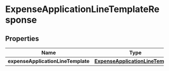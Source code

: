 

# ExpenseApplicationLineTemplateResponse


## Properties

Name | Type | Description | Notes
------------ | ------------- | ------------- | -------------
**expenseApplicationLineTemplate** | [**ExpenseApplicationLineTemplate**](ExpenseApplicationLineTemplate.md) |  | 




